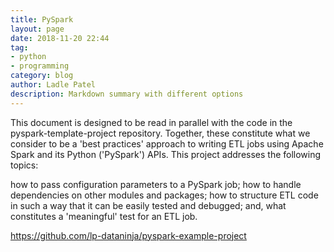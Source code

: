 ```yaml
---
title: PySpark 
layout: page
date: 2018-11-20 22:44
tag:
- python
- programming
category: blog
author: Ladle Patel
description: Markdown summary with different options
---
```


This document is designed to be read in parallel with the code in the pyspark-template-project repository. Together, these constitute what we consider to be a 'best practices' approach to writing ETL jobs using Apache Spark and its Python ('PySpark') APIs. This project addresses the following topics:

how to pass configuration parameters to a PySpark job;
how to handle dependencies on other modules and packages;
how to structure ETL code in such a way that it can be easily tested and debugged; and,
what constitutes a 'meaningful' test for an ETL job.

https://github.com/lp-dataninja/pyspark-example-project 
